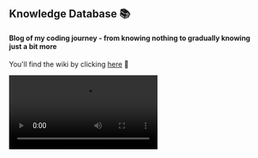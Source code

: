 ## Knowledge Database 📚
#### Blog of my coding journey - from knowing nothing to gradually knowing just a bit more


You'll find the wiki by clicking [here](https://github.com/rjortega/knowledge_database/wiki) 📖


![](assets/walk_away.mp4)
